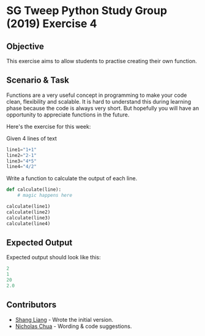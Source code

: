 # SG Tweep Python Study Group (2019) Exercise 4

## Objective 
This exercise aims to allow students to practise creating their own function.

## Scenario & Task
Functions are a very useful concept in programming to make your code clean, flexibility and scalable. It is hard to understand this during learning phase because the code is always very short. But hopefully you will have an opportunity to appreciate functions in the future. 

Here's the exercise for this week:

Given 4 lines of text

```py
line1="1+1"
line2="2-1"
line3="4*5"
line4="4/2"
```

Write a function to calculate the output of each line. 

```py
def calculate(line):
    # magic happens here

calculate(line1)
calculate(line2)
calculate(line3)
calculate(line4)
```

## Expected Output
Expected output should look like this:

```py
2
1
20
2.0
```
## Contributors
* [Shang Liang](https://twitter.com/quietcricket) - Wrote the initial version.
* [Nicholas Chua](https://twitter.com/chua_mh) - Wording & code suggestions.

